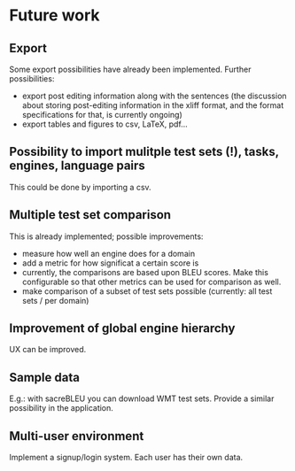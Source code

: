 # Future work

## Export

Some export possibilities have already been implemented.
Further possibilities:
- export post editing information along with the sentences (the discussion about storing post-editing information in the xliff format, and the format specifications for that, is currently ongoing)
- export tables and figures to csv, LaTeX, pdf...

## Possibility to import mulitple test sets (!), tasks, engines, language pairs

This could be done by importing a csv.

## Multiple test set comparison

This is already implemented; possible improvements:
- measure how well an engine does for a domain
- add a metric for how significat a certain score is
- currently, the comparisons are based upon BLEU scores. Make this configurable so that other metrics can be used for comparison as well.
- make comparison of a subset of test sets possible (currently: all test sets / per domain)

## Improvement of global engine hierarchy

UX can be improved.

## Sample data

E.g.: with sacreBLEU you can download WMT test sets. Provide a similar possibility in the application.

## Multi-user environment

Implement a signup/login system. Each user has their own data.


